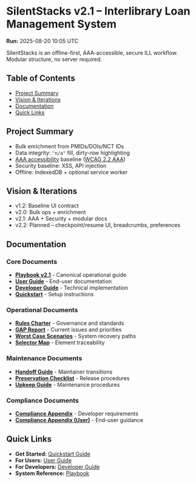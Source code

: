 # SilentStacks v2.1 – Interlibrary Loan Management System
**Run:** 2025-08-20 10:05 UTC

SilentStacks is an offline-first, AAA-accessible, secure ILL workflow. Modular structure, no server required.

## Table of Contents
- [Project Summary](#project-summary)
- [Vision & Iterations](#vision--iterations)
- [Documentation](#documentation)
- [Quick Links](#quick-links)

## Project Summary
- Bulk enrichment from PMIDs/DOIs/NCT IDs
- Data integrity: `"n/a"` fill, dirty-row highlighting
- [AAA accessibility](https://www.w3.org/TR/WCAG22/) baseline ([WCAG 2.2 AAA](https://www.w3.org/TR/WCAG22/))
- Security baseline: XSS, API injection
- Offline: IndexedDB + optional service worker

## Vision & Iterations
- v1.2: Baseline UI contract
- v2.0: Bulk ops + enrichment
- v2.1: AAA + Security + modular docs
- v2.2: Planned – checkpoint/resume UI, breadcrumbs, preferences

## Documentation
### Core Documents
- **[Playbook v2.1](./Playbook_v2.1.md)** - Canonical operational guide
- **[User Guide](./COMPREHENSIVE_USER_GUIDE_v2.1.md)** - End-user documentation
- **[Developer Guide](./DEVELOPER_GUIDE_v2.1.md)** - Technical implementation
- **[Quickstart](./QUICKSTART_v2.1.md)** - Setup instructions

### Operational Documents
- **[Rules Charter](./RULES_CHARTER.md)** - Governance and standards
- **[GAP Report](./GAP_REPORT_v2.1.md)** - Current issues and priorities
- **[Worst Case Scenarios](./Worst_Case_Scenarios.md)** - System recovery paths
- **[Selector Map](./Selector_Map_v2.1.md)** - Element traceability

### Maintenance Documents
- **[Handoff Guide](./HANDOFF_GUIDE.md)** - Maintainer transitions
- **[Preservation Checklist](./PRESERVATION_CHECKLIST.md)** - Release procedures
- **[Upkeep Guide](./UPKEEP_v2.1.md)** - Maintenance procedures

### Compliance Documents
- **[Compliance Appendix](./COMPLIANCE_APPENDIX.md)** - Developer requirements
- **[Compliance Appendix (User)](./COMPLIANCE_APPENDIX_User.md)** - End-user guidance

## Quick Links
- **Get Started:** [Quickstart Guide](./QUICKSTART_v2.1.md)
- **For Users:** [User Guide](./COMPREHENSIVE_USER_GUIDE_v2.1.md)
- **For Developers:** [Developer Guide](./DEVELOPER_GUIDE_v2.1.md)
- **System Reference:** [Playbook](./Playbook_v2.1.md)

